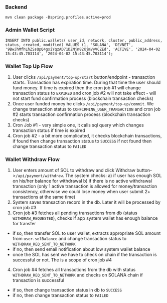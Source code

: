 ### Backend

`mvn clean package -Dspring.profiles.active=prod`

### Admin Wallet Script
`INSERT INTO public.wallets( user_id, network, cluster, public_address, status, created, modified) VALUES (1, 'SOLANA', 'DEVNET', '9BwJhMfhLhZSsQpQ4gxiYqzAD71DZNjn82KjmVyVCZEd', 'ACTIVE', '2024-04-02 15:43:45.703114', '2024-04-02 15:43:45.703114');`

### Wallet Top Up Flow
1. User clicks `/api/payment/top-up/start` button/endpoint - transaction starts. Transaction has expiration time. 
During that time the user should fund money. If time is expired then the cron job #1 will change transaction status to `EXPIRED`
and cron job #2 will not take effect - will not start fund confirmation process (blockchain transaction checks)
2. Once user funded money he clicks `/api/payment/top-up/commit`. We change transaction status to `CONFIRMING_USER_TRANSACTION`
and cron job #2 starts transaction confirmation process (blockchain transaction checks)
3. Cron Job #1 - very simple one, it calls sql query which changes transaction status if time is expired
4. Cron job #2 - a bit more complicated, it checks blockchain transactions, if found then change transaction status to `SUCCESS`
if not found then change transaction status to `FAILED`

### Wallet Withdraw Flow
1. User enters amount of SOL to withdraw and click Withdraw button->`/api/payment/withdraw`. The system checks:
a) if user has enough SOL on his/her balance for withdrawal
b) if there is no active withdrawal transaction (only 1 active transaction is allowed for money/transaction consistency, otherwise we could lose money when user submit 2+ transactions at the same time)
2. System saves transaction record in the db. Later it will be processed by cron job #3
3. Cron job #3 fetches all pending transactions from db (status `WITHDRAW_REQUESTED`), checks if app system wallet has enough balance for transfer
- if so, then transfer SOL to user wallet, extracts appropriate SOL amount from `user.solBalance` and change transaction status to `WITHDRAW_REQ_SENT_TO_NETWORK`
- if no, then send email notification about low system wallet balance
- once the SOL has sent we have to check on chain if the transaction is successful or not. The is a scope of cron job #4
4. Cron job #4 fetches all transactions from the db with status `WITHDRAW_REQ_SENT_TO_NETWORK` and checks on SOLANA chain if transaction is successful
- if so, then change transaction status in db to `SUCCESS`
- if no, then change transaction status to `FAILED`
